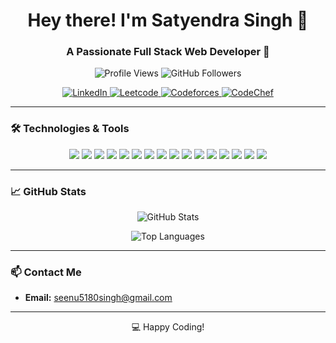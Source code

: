 <h1 align="center">Hey there! I'm Satyendra Singh 👋</h1>
<h3 align="center">A Passionate Full Stack Web Developer 🚀</h3>

<p align="center">
  <img src="https://komarev.com/ghpvc/?username=satyendra9580&label=Profile%20views&color=brightgreen&style=flat-square" alt="Profile Views" />
  <img src="https://img.shields.io/github/followers/satyendra9580?label=Followers&style=social" alt="GitHub Followers" />
</p>

<p align="center">
  <a href="https://www.linkedin.com/in/satyendra-singh-8b265a255/" target="_blank">
    <img src="https://img.shields.io/badge/LinkedIn-0077B5?style=for-the-badge&logo=linkedin&logoColor=white" alt="LinkedIn" />
  </a>
  <a href="https://leetcode.com/u/satyendra5180/" target="_blank">
    <img src="https://img.shields.io/badge/LeetCode-FFA116?style=for-the-badge&logo=leetcode&logoColor=white" alt="Leetcode" />
  </a>
  <a href="https://codeforces.com/profile/Satyendra_9580" target="_blank">
    <img src="https://img.shields.io/badge/Codeforces-1F8ACB?style=for-the-badge&logo=codeforces&logoColor=white" alt="Codeforces" />
  </a>
  <a href="https://www.codechef.com/users/manas5180" target="_blank">
    <img src="https://img.shields.io/badge/CodeChef-5B4638?style=for-the-badge&logo=codechef&logoColor=white" alt="CodeChef" />
</a>
</p>

---

### 🛠️ Technologies & Tools
<p align="center">
  <img src="https://img.shields.io/badge/Code-ReactJS-informational?style=flat-square&logo=react&logoColor=white&color=61DAFB" />
  <img src="https://img.shields.io/badge/Code-JavaScript-informational?style=flat-square&logo=javascript&logoColor=white&color=F7DF1E" />
  <img src="https://img.shields.io/badge/Code-Python-informational?style=flat-square&logo=python&logoColor=white&color=3776AB" />
  <img src="https://img.shields.io/badge/Code-C++-informational?style=flat-square&logo=cplusplus&logoColor=white&color=00599C" />
  <img src="https://img.shields.io/badge/Code-HTML5-informational?style=flat-square&logo=html5&logoColor=white&color=E34F26" />
  <img src="https://img.shields.io/badge/Code-CSS3-informational?style=flat-square&logo=css3&logoColor=white&color=1572B6" />
  <img src="https://img.shields.io/badge/Code-Node.js-informational?style=flat-square&logo=node.js&logoColor=white&color=339933" />
  <img src="https://img.shields.io/badge/Code-Express.js-informational?style=flat-square&logo=express&logoColor=white&color=000000" />
  <img src="https://img.shields.io/badge/Code-MongoDB-informational?style=flat-square&logo=mongodb&logoColor=white&color=47A248" />
  <img src="https://img.shields.io/badge/Code-Mongoose-informational?style=flat-square&logo=mongoose&logoColor=white&color=800000" />
  <img src="https://img.shields.io/badge/Tools-Postman-informational?style=flat-square&logo=postman&logoColor=white&color=FF6C37" />
  <img src="https://img.shields.io/badge/Tools-VS_Code-informational?style=flat-square&logo=visual-studio-code&logoColor=white&color=007ACC" />
  <img src="https://img.shields.io/badge/Code-MySQL-informational?style=flat-square&logo=mysql&logoColor=white&color=4479A1" />
  <img src="https://img.shields.io/badge/Tools-Git-informational?style=flat-square&logo=git&logoColor=white&color=F05032" />
  <img src="https://img.shields.io/badge/Tools-Docker-informational?style=flat-square&logo=docker&logoColor=white&color=2496ED" />
  <img src="https://img.shields.io/badge/Tools-Figma-informational?style=flat-square&logo=figma&logoColor=white&color=F24E1E" />
</p>

---

### 📈 GitHub Stats
<p align="center">
  <img src="https://github-readme-stats.vercel.app/api?username=satyendra9580&show_icons=true&theme=radical" alt="GitHub Stats" />
</p>
<p align="center">
  <img src="https://github-readme-stats.vercel.app/api/top-langs/?username=satyendra9580&layout=compact&theme=radical" alt="Top Languages" />
</p>

---

### 📫 Contact Me
- **Email:** seenu5180singh@gmail.com

---

<p align="center">
  💻 Happy Coding!
</p>
